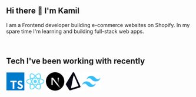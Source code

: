 ## Hi there 👋 I'm Kamil

I am a Frontend developer building e-commerce websites on Shopify. In my spare time I'm learning and building full-stack web apps.

<br/>

## Tech I've been working with recently

<div>
<a href="https://www.typescriptlang.org/"><img src="https://github.com/devicons/devicon/blob/master/icons/typescript/typescript-original.svg" alt="TypeScript logo icon" height=50></a>
<a href="https://react.dev/"><img src="https://github.com/devicons/devicon/blob/master/icons/react/react-original.svg" alt="React logo icon" height=50></a>
<a href="https://nextjs.org/"><img src="https://github.com/devicons/devicon/blob/master/icons/nextjs/nextjs-original.svg" alt="Next.js logo icon" height=50></a>
<a href="https://prisma.io"><img src="https://github.com/prisma/presskit/raw/main/Assets/Prisma-DarkSymbol.svg" height="50" alt="Prisma logo icon" /></a>
<a href="https://tailwindcss.com"><img src="https://github.com/devicons/devicon/blob/master/icons/tailwindcss/tailwindcss-original.svg" alt="Tailwind CSS icon" height=50></a>
</div>

<br/>

<br/>



<!--
**kamil-rusniak/kamil-rusniak** is a ✨ _special_ ✨ repository because its `README.md` (this file) appears on your GitHub profile.

[![Kamil's GitHub stats](https://github-readme-stats.vercel.app/api?username=kamil-rusniak&show_icons=true&theme=dark)](https://github.com/anuraghazra/github-readme-stats)
[![Kamil's GitHub stats](https://github-readme-stats.vercel.app/api?username=kamil-rusniak&show_icons=true&theme=tokyonight)](https://github.com/anuraghazra/github-readme-stats)

<a href=""><img src="" alt=" logo icon" height=50></a>

Here are some ideas to get you started:

- 🔭 I’m currently working on ...
- 🌱 I’m currently learning ...
- 👯 I’m looking to collaborate on ...
- 🤔 I’m looking for help with ...
- 💬 Ask me about ...
- 📫 How to reach me: ...
- 😄 Pronouns: ...
- ⚡ Fun fact: ...
-->
